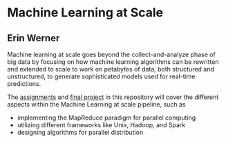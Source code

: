 # Machine Learning at Scale

## Erin Werner

Machine learning at scale goes beyond the collect-and-analyze phase of big data by focusing on how machine learning algorithms can be rewritten and extended to scale to work on petabytes of data, both structured and unstructured, to generate sophisticated models used for real-time predictions.

The [assignments](https://github.com/etwernerMIDS/Machine_Learning_at_Scale/tree/main/Assignments) and [final project](https://github.com/etwernerMIDS/Machine_Learning_at_Scale/tree/main/Final_Project) in this repository will cover the different aspects within the Machine Learning at scale pipeline, such as 

* implementing the MapReduce paradigm for parallel computing
* utilizing different frameworks like Unix, Hadoop, and Spark
* designing algorithms for parallel distribution
